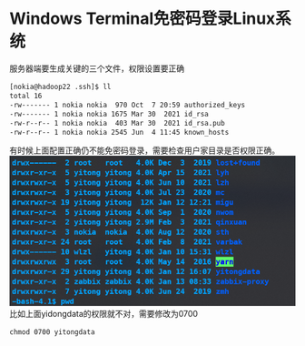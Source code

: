# Windows Terminal免密码登录Linux系统
服务器端要生成关键的三个文件，权限设置要正确
```Linux
[nokia@hadoop22 .ssh]$ ll
total 16
-rw------- 1 nokia nokia  970 Oct  7 20:59 authorized_keys
-rw------- 1 nokia nokia 1675 Mar 30  2021 id_rsa
-rw-r--r-- 1 nokia nokia  403 Mar 30  2021 id_rsa.pub
-rw-r--r-- 1 nokia nokia 2545 Jun  4 11:45 known_hosts
```

有时候上面配置正确仍不能免密码登录，需要检查用户家目录是否权限正确。
![](vx_images/402563808220154.png)
比如上面yidongdata的权限就不对，需要修改为0700
```linux
chmod 0700 yitongdata
```